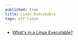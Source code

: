 ```yaml
---
published: true
title: Linux Executable
tags: elf linux
---
```

- [What's in a Linux Executable?](https://news.ycombinator.com/item?id=24926925)
